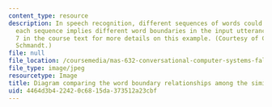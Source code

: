 ```yaml
---
content_type: resource
description: In speech recognition, different sequences of words could match an utterance;
  each sequence implies different word boundaries in the input utterance.  See Chapter
  7 in the course text for more details on this example. (Courtesy of Christopher
  Schmandt.)
file: null
file_location: /coursemedia/mas-632-conversational-computer-systems-fall-2008/4464d3b422420c6815da373512a23cbf_mas-632f08-th.jpg
file_type: image/jpeg
resourcetype: Image
title: Diagram comparing the word boundary relationships among the similar utterances
uid: 4464d3b4-2242-0c68-15da-373512a23cbf
---
```

